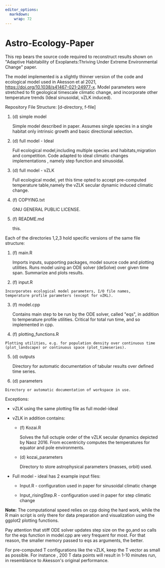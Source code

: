 ```yaml
---
editor_options: 
  markdown: 
    wrap: 72
---
```


# Astro-Ecology-Paper

This rep bears the source code required to reconstruct results shown on
"Adaptive Habitability of Exoplanets:Thriving Under Extreme
Environmental Change" paper.

The model implemented is a slightly thinner version of the code and
ecological model used in Akesson et al 2021,
<https://doi.org/10.1038/s41467-021-24977-x>. Model parameters were
stretched to fit geological timescale climatic change, and incorporate
other temperature trends (Ideal sinusoidal, vZLK induced).

Repository File Structure: [d-directory, f-file]

1.  (d) simple model

    Simple model described in paper. Assumes single species in a single
    habitat only intrinsic growth and basic directional selection.

2.  (d) full model - Ideal

    Full ecological model,including multiple species and
    habitats,migration and competition. Code adapted to ideal climatic
    changes implementations , namely step function and sinusoidal.

3.  (d) full model - vZLK

    Full ecological model, yet this time opted to accept pre-computed
    temperature table,namely the vZLK secular dynamic induced climatic
    change.

4.  (f) COPYING.txt

    GNU GENERAL PUBLIC LICENSE.

5.  (f) README.md

    this.

Each of the directories 1,2,3 hold specific versions of the same file
structure:

1.  (f) main.R

    Imports inputs, supporting packages, model source code and plotting
    utilities. Runs model using an ODE solver (deSolve) over given time
    span. Summarize and plots results.

2.   (f) input.R

    Incorporates ecological model parameters, I/O file names,
    temperature profile parameters (except for vZKL).

3.  (f) model.cpp

    Contains main step to be run by the ODE solver, called "eqs", in
    addition to temperature profile utilities. Critical for total run
    time, and so implemented in cpp.

4.   (f) plotting_functions.R

    Plotting utilities, e.g. for population density over continuous time
    (plot_landscape) or continuous space (plot_timeseries).

5.  (d) outputs

    Directory for automatic documentation of tabular results over
    defined time series.

6.   (d) parameters

    Directory or automatic documentation of workspace in use.

Exceptions:

-   vZLK using the same plotting file as full model-ideal

-   vZLK in addition contains:

    -   (f) Kozai.R

        Solves the full octuple order of the vZLK secular dynamics
        depicted by Naoz 2016. From eccentricity computes the
        temperatures for equator and pole environments.

    -   (d) kozai_parameters

        Directory to store astrophysical parameters (masses, orbit)
        used.

-   Full model - ideal has 2 example input files:

    -   Input.R - configuration used in paper for sinusoidal climatic
        change

    -   Input_risingStep.R - configuration used in paper for step
        climatic change

**Note:** The computational speed relies on cpp doing the hard work,
while the R main script is only there for data preparation and
visualization using the ggplot2 plotting functions.

Pay attention that stiff ODE solver updates step size on the go,and so
calls for the eqs function in model.cpp are very frequent for most. For
that reason, the smaller memory passed to eqs as arguments, the better.

For pre-computed T configurations like the vZLK, keep the T vector as
small as possible. For instance , 200 T data points will result in 1-10
minutes run, in resemblance to Akesson's original performance.
